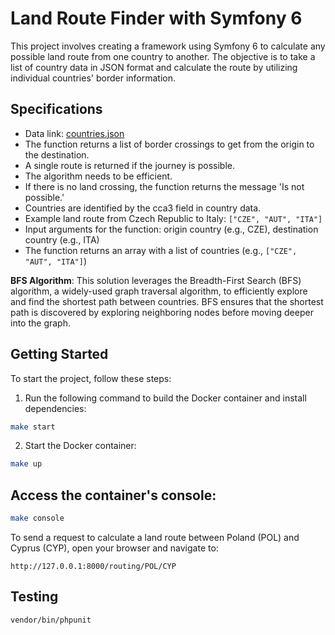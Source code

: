 # Land Route Finder with Symfony 6

This project involves creating a framework using Symfony 6 to calculate any possible land route from one country to another. The objective is to take a list of country data in JSON format and calculate the route by utilizing individual countries' border information.


## Specifications

- Data link: [countries.json](https://raw.githubusercontent.com/mledoze/countries/master/countries.json)
- The function returns a list of border crossings to get from the origin to the destination.
- A single route is returned if the journey is possible.
- The algorithm needs to be efficient.
- If there is no land crossing, the function returns the message 'Is not possible.'
- Countries are identified by the cca3 field in country data.
- Example land route from Czech Republic to Italy: `["CZE", "AUT", "ITA"]`
- Input arguments for the function: origin country (e.g., CZE), destination country (e.g., ITA)
- The function returns an array with a list of countries (e.g., `["CZE", "AUT", "ITA"]`)


**BFS Algorithm**: This solution leverages the Breadth-First Search (BFS) algorithm, a widely-used graph traversal algorithm, to efficiently explore and find the shortest path between countries. BFS ensures that the shortest path is discovered by exploring neighboring nodes before moving deeper into the graph.

## Getting Started

To start the project, follow these steps:

1. Run the following command to build the Docker container and install dependencies:

```bash
make start
```

2. Start the Docker container:

```bash
make up
```

## Access the container's console:

```bash
make console
```
To send a request to calculate a land route between Poland (POL) and Cyprus (CYP), open your browser and navigate to:

```
http://127.0.0.1:8000/routing/POL/CYP
```

## Testing

```bash
vendor/bin/phpunit
```